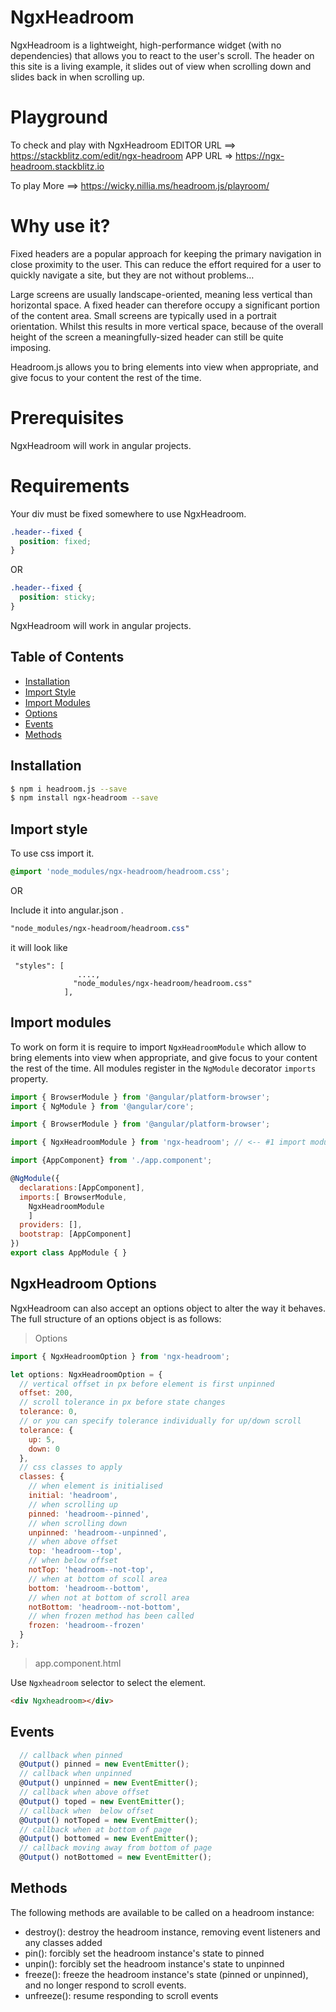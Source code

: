 # NgxHeadroom

NgxHeadroom is a lightweight, high-performance widget (with no dependencies) that allows you to react to the user's scroll. The header on this site is a living example, it slides out of view when scrolling down and slides back in when scrolling up.

# Playground

To check and play with NgxHeadroom
EDITOR URL ==> https://stackblitz.com/edit/ngx-headroom
APP URL => https://ngx-headroom.stackblitz.io

To play More ==>
https://wicky.nillia.ms/headroom.js/playroom/

# Why use it?

Fixed headers are a popular approach for keeping the primary navigation in close proximity to the user. This can reduce the effort required for a user to quickly navigate a site, but they are not without problems…

Large screens are usually landscape-oriented, meaning less vertical than horizontal space. A fixed header can therefore occupy a significant portion of the content area. Small screens are typically used in a portrait orientation. Whilst this results in more vertical space, because of the overall height of the screen a meaningfully-sized header can still be quite imposing.

Headroom.js allows you to bring elements into view when appropriate, and give focus to your content the rest of the time.

# Prerequisites

NgxHeadroom will work in angular projects.

# Requirements

Your div must be fixed somewhere to use NgxHeadroom.

```css
.header--fixed {
  position: fixed;
}
```

OR

```css
.header--fixed {
  position: sticky;
}
```

NgxHeadroom will work in angular projects.

## Table of Contents

- [Installation](#installation)
- [Import Style](#import-style)
- [Import Modules](#import-modules)
- [Options](#optons)
- [Events](#Events)
- [Methods](#Methods)

## Installation

```bash
$ npm i headroom.js --save
$ npm install ngx-headroom --save
```

## Import style

To use css import it.

```css
@import 'node_modules/ngx-headroom/headroom.css';
```

OR

Include it into angular.json .

```scss
"node_modules/ngx-headroom/headroom.css"
```

it will look like

```
 "styles": [
               ....,
              "node_modules/ngx-headroom/headroom.css"
            ],

```

## Import modules

To work on form it is require to import `NgxHeadroomModule` which allow to bring elements into view when appropriate, and give focus to your content the rest of the time. All modules register in the `NgModule` decorator `imports` property.

```js
import { BrowserModule } from '@angular/platform-browser';
import { NgModule } from '@angular/core';

import { BrowserModule } from '@angular/platform-browser';

import { NgxHeadroomModule } from 'ngx-headroom'; // <-- #1 import module

import {AppComponent} from './app.component';

@NgModule({
  declarations:[AppComponent],
  imports:[ BrowserModule,
	NgxHeadroomModule
	]
  providers: [],
  bootstrap: [AppComponent]
})
export class AppModule { }
```

## NgxHeadroom Options

NgxHeadroom can also accept an options object to alter the way it behaves. The full structure of an options object is as follows:

> Options

```js
import { NgxHeadroomOption } from 'ngx-headroom';

let options: NgxHeadroomOption = {
  // vertical offset in px before element is first unpinned
  offset: 200,
  // scroll tolerance in px before state changes
  tolerance: 0,
  // or you can specify tolerance individually for up/down scroll
  tolerance: {
    up: 5,
    down: 0
  },
  // css classes to apply
  classes: {
    // when element is initialised
    initial: 'headroom',
    // when scrolling up
    pinned: 'headroom--pinned',
    // when scrolling down
    unpinned: 'headroom--unpinned',
    // when above offset
    top: 'headroom--top',
    // when below offset
    notTop: 'headroom--not-top',
    // when at bottom of scoll area
    bottom: 'headroom--bottom',
    // when not at bottom of scroll area
    notBottom: 'headroom--not-bottom',
    // when frozen method has been called
    frozen: 'headroom--frozen'
  }
};
```

> app.component.html

Use `Ngxheadroom` selector to select the element.

```html
<div Ngxheadroom></div>
```

## Events

```js
  // callback when pinned
  @Output() pinned = new EventEmitter();
  // callback when unpinned
  @Output() unpinned = new EventEmitter();
  // callback when above offset
  @Output() toped = new EventEmitter();
  // callback when  below offset
  @Output() notToped = new EventEmitter();
  // callback when at bottom of page
  @Output() bottomed = new EventEmitter();
  // callback moving away from bottom of page
  @Output() notBottomed = new EventEmitter();
```

## Methods

The following methods are available to be called on a headroom instance:

- destroy(): destroy the headroom instance, removing event listeners and any classes added
- pin(): forcibly set the headroom instance's state to pinned
- unpin(): forcibly set the headroom instance's state to unpinned
- freeze(): freeze the headroom instance's state (pinned or unpinned), and no longer respond to scroll events.
- unfreeze(): resume responding to scroll events
